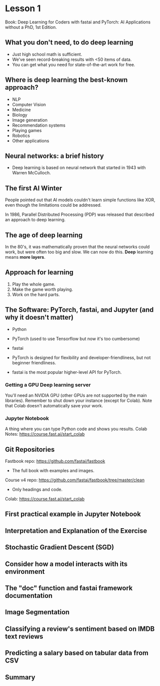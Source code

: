 # Lesson 1

Book: Deep Learning for Coders with fastai and PyTorch: AI Applications without a PhD, 1st Edition.

## What you don't need, to do deep learning

* Just high school math is sufficient.
* We've seen record-breaking results with <50 items of data.
* You can get what you need for state-of-the-art work for free.

## Where is deep learning the best-known approach?

* NLP
* Computer Vision
* Medicine
* Biology
* Image generation
* Recommendation systems
* Playing games
* Robotics
* Other applications

## Neural networks: a brief history

* Deep learning is based on neural network that started in 1943 with Warren McCulloch.

## The first AI Winter

People pointed out that AI models couldn't learn simple functions like XOR, even though the 
limitations could be addressed.

In 1986, Parallel Distributed Processing (PDP) was released that described an approach to 
deep learning.

## The age of deep learning

In the 80's, it was mathematically proven that the neural networks could work, but were often
too big and slow. We can now do this. **Deep** learning means **more layers**.

## Approach for learning

1. Play the whole game.
2. Make the game worth playing.
3. Work on the hard parts.

## The Software: PyTorch, fastai, and Jupyter (and why it doesn't matter)

* Python
* PyTorch (used to use Tensorflow but now it's too cumbersome)
* fastai

* PyTorch is designed for flexibility and developer-friendliness, but not beginner friendliness.
* fastai is the most popular higher-level API for PyTorch.

### Getting a GPU Deep learning server

You'll need an NVIDIA GPU (other GPUs are not supported by the main libraries).
Remember to shut down your instance (except for Colab).
Note that Colab doesn't automatically save your work.

### Jupyter Notebook

A thing where you can type Python code and shows you results.
Colab Notes: https://course.fast.ai/start_colab 

## Git Repositories

Fastbook repo: https://github.com/fastai/fastbook
* The full book with examples and images.

Course v4 repo: https://github.com/fastai/fastbook/tree/master/clean
* Only headings and code.

Colab: https://course.fast.ai/start_colab

## First practical example in Jupyter Notebook

## Interpretation and Explanation of the Exercise

## Stochastic Gradient Descent (SGD)

## Consider how a model interacts with its environment

## The "doc" function and fastai framework documentation

## Image Segmentation

## Classifying a review's sentiment based on IMDB text reviews

## Predicting a salary based on tabular data from CSV

## Summary
